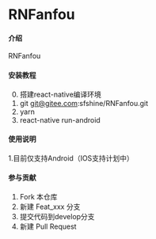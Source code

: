# RNFanfou

#### 介绍
RNFanfou

#### 安装教程

0.  搭建react-native编译环境
1.  git git@gitee.com:sfshine/RNFanfou.git
2.  yarn
3.  react-native run-android

#### 使用说明

1.目前仅支持Android（IOS支持计划中）

#### 参与贡献

1.  Fork 本仓库
2.  新建 Feat_xxx 分支
3.  提交代码到develop分支
4.  新建 Pull Request

